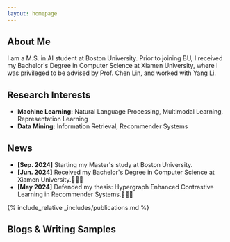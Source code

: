 ```yaml
---
layout: homepage
---
```


## About Me

I am a M.S. in AI student at Boston University. Prior to joining BU, I received my Bachelor's Degree in Computer Science at Xiamen University, where I was privileged to be advised by Prof. Chen Lin, and worked with Yang Li.

## Research Interests

- **Machine Learning:** Natural Language Processing, Multimodal Learning, Representation Learning
- **Data Mining:** Information Retrieval, Recommender Systems

## News

- **[Sep. 2024]** Starting my Master's study at Boston University.
- **[Jun. 2024]** Received my Bachelor's Degree in Computer Science at Xiamen University.🎉🎉🎉
- **[May 2024]** Defended my thesis: Hypergraph Enhanced Contrastive Learning in Recommender Systems.🎉🎉🎉

{% include_relative _includes/publications.md %}

## Blogs & Writing Samples


